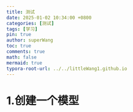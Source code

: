 ```yaml
---
title: 测试
date: 2025-01-02 10:34:00 +0800
categories: [测试]
tags: [学习]
pin: true
author: superWang
toc: true
comments: true
math: false
mermaid: true
typora-root-url: ../../littleWang1.github.io
---
```


# 1.创建一个模型



